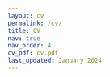 ```yaml
---
layout: cv
permalink: /cv/
title: CV
nav: true
nav_order: 4
cv_pdf: cv.pdf
last_updated: January 2024
---
```

